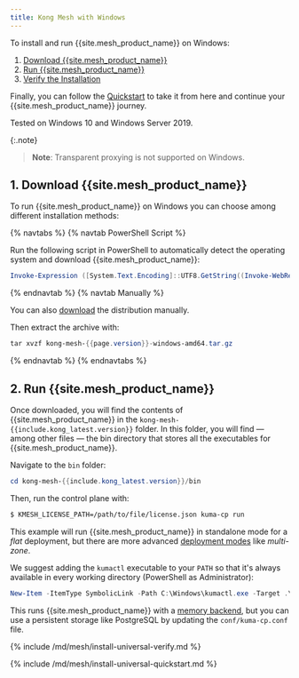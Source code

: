 ```yaml
---
title: Kong Mesh with Windows
---
```


To install and run {{site.mesh_product_name}} on Windows:

1. [Download {{site.mesh_product_name}}](#1-download-kong-mesh)
1. [Run {{site.mesh_product_name}}](#2-run-kong-mesh)
1. [Verify the Installation](#3-verify-the-installation)

Finally, you can follow the [Quickstart](#4-quickstart) to take it from here
and continue your {{site.mesh_product_name}} journey.

Tested on Windows 10 and Windows Server 2019.

{:.note}
> **Note**: Transparent proxying is not supported on Windows.

## 1. Download {{site.mesh_product_name}}

To run {{site.mesh_product_name}} on Windows you can choose among different installation methods:

{% navtabs %}
{% navtab PowerShell Script %}

Run the following script in PowerShell to automatically detect the operating system and download {{site.mesh_product_name}}:

```powershell
Invoke-Expression ([System.Text.Encoding]::UTF8.GetString((Invoke-WebRequest -Uri https://docs.konghq.com/mesh/installer.ps1).Content))
```

{% endnavtab %}
{% navtab Manually %}

You can also [download]({{site.links.download}}/mesh-alpine/kong-mesh-{{page.version}}-windows-amd64.tar.gz)
the distribution manually.

Then extract the archive with:

```powershell
tar xvzf kong-mesh-{{page.version}}-windows-amd64.tar.gz
```
{% endnavtab %}
{% endnavtabs %}

## 2. Run {{site.mesh_product_name}}

Once downloaded, you will find the contents of {{site.mesh_product_name}} in the `kong-mesh-{{include.kong_latest.version}}` folder. In this folder, you will find &mdash; among other files &mdash; the bin directory that stores all the executables for {{site.mesh_product_name}}.

Navigate to the `bin` folder:

```powershell
cd kong-mesh-{{include.kong_latest.version}}/bin
```

Then, run the control plane with:

```sh
$ KMESH_LICENSE_PATH=/path/to/file/license.json kuma-cp run
```

This example will run {{site.mesh_product_name}} in standalone mode for a _flat_
deployment, but there are more advanced [deployment modes](/mesh/latest/production/deployment/)
like _multi-zone_.

We suggest adding the `kumactl` executable to your `PATH` so that it's always available in every working directory (PowerShell as Administrator):

```powershell
New-Item -ItemType SymbolicLink -Path C:\Windows\kumactl.exe -Target .\kumactl.exe
```

This runs {{site.mesh_product_name}} with a [memory backend](https://kuma.io/docs/latest/explore/backends/), 
but you can use a persistent storage like PostgreSQL by updating the `conf/kuma-cp.conf` file.

{% include /md/mesh/install-universal-verify.md %}

{% include /md/mesh/install-universal-quickstart.md %}

